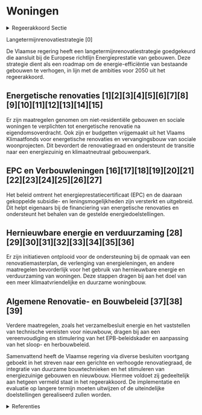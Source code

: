 # Woningen

<details>
        <summary>Regeerakkoord Sectie </summary>
        <p>1.2.1 Woningen De Vlaamse regering zal de lange termijndoel-stelling 2050 voor woningrenovatie van gemid-deld 100 kWh/m2 verfijnen in functie van de gebouwtypologie, op regelmatige basis evalueren en zekerheid garanderen door tussentijdse ijkpunten in te voeren in lijn met het Vlaamse energie- en klimaatplan 2030. Voor nieuwbouw is de performantie van de woningen geregeld via de EPB-regelgeving. We vereenvoudigen het EPB-beleidskader, maken het gebruiksvriendelijker, integreren sneller innova-tieve bouwtechnieken en zorgen dat het zijn sturende werking naar klimaatvriendelijke woningen blijft vervullen. Vanaf 2021 kunnen daarom geen stookolieketels meer geplaatst worden bij nieuwbouw en ingrijpende energeti-sche renovaties en kan een aardgasaansluiting bij nieuwe grote verkavelingen en grote apparte-mentsgebouwen enkel nog voor collectieve verwarming via warmtekrachtkoppeling of in combinatie met een hernieuwbaar energiesys-teem als hoofdverwarming. Daarnaast evalueren we in overleg met de sectoren periodiek of de EPB-eisen nog in overeenstemming zijn met het kostenoptimale niveau. Om de tussentijdse en lange termijndoelstellingen te bereiken, moet echter veel meer ingezet worden op vernieuw-bouw en is een sterk verhoogde renovatiegraad nodig. We treden hiervoor in overleg met de bouw- , financiële en energiesector. Waar nodig geven we aan hen instrumenten om hier een actieve rol in op te nemen. Zo zullen we aan kredietgevers de mogelijkheid geven om in het kader van een kredietaanvraag met onroerende bestemming en/of voor energiebesparende renovaties, het digitale EPC-attest van het betrokken onroerend goed te gebruiken. Nieuwbouw na sloop vervangt oude woningen met slechte energieprestatie en onvoldoende comfort en helpt onze dorps- en stadskernen te verdichten en aantrekkelijker te maken. De Vlaamse regering vraagt aan de federale overheid om het 6% BTW-tarief voor vernieuwbouw na sloop zo snel als mogelijk te hervormen tot een gericht instrument op de gebouwschil in alle Belgische steden en gemeenten. Via vernieuwende ontzorgings- en financieringsi-nitiatieven stimuleren we de verhoging van de renovatiegraad. Ter bevordering van de klantvriendelijkheid en de transparantie worden zoveel mogelijk premies die gericht zijn op energiebespa-ring, kwaliteitsverbetering en aanpassing van de woning in 1 loket gebundeld met het oog op een overkoepelende woningrenova-tiepremie. Door een energieprestatiecertifi-caat met energetische renovatieaanbeve-lingen (EPC) helpen we de eigenaars bij de duurzame en kwaliteitsvolle renovatie van hun woning. Voor het verkrijgen van een substantiële renovatiepremie (min. € 5.000) of energielening (min. € 7.500) dient men te beschikken over een EPC. We stimuleren de integratie van de dienst-verlening van de energiehuizen in een eengemaakt energie- en woonloket op lokaal niveau om het begeleidings- en financieringsaanbod naar de burger te verbeteren. We blijven kwetsbare gezinnen ontzorgen via energiesnoeiers. Het beleid van renteloze energieleningen zetten we voort. We evalueren de effectiviteit van het nood-koopfonds met het oog op eventuele verlenging van de leningsformule. Wanneer er een aardgasnet in de straat ligt, mag vanaf 2021 een bestaande stookolieketel niet meer vervangen worden. De eigenaars worden over alle mogelijke alternatieven geïnformeerd. Om het energieverbruik en de energiefactuur van nieuwe eigenaars te beheersen en tegelijk onze klimaatdoelstelling te realiseren, stimuleren we o.m. door een versoepeling van de voorwaarden voor een energielening dat niet energiezuinige woningen vanaf 2021 uiterlijk vijf jaar na een notariële overdracht in volle eigendom grondig energetisch gerenoveerd worden om een maxi-male EPC-score per gebouwtypologie te bereiken. Huurders hebben ook recht op comfortabele energiezuinige woningen. Huurwoningen dienen daarom te voldoen aan een steeds verbeterende maximale EPC-score die we afstemmen op de ijkpunten en lange termijndoelstelling 2050. We werken samen met de bouwsector een actie-plan uit om het aanbod van vakmensen te verze-keren zodat de kwaliteitsvolle uitvoering van ambitieuze renovatiedoelstellingen kan worden gegarandeerd. </p>
        </details> 

Langetermijnrenovatiestrategie \[0\]

De Vlaamse regering heeft een langetermijnrenovatiestrategie goedgekeurd die aansluit bij de Europese richtlijn Energieprestatie van gebouwen. Deze strategie dient als een roadmap om de energie-efficiëntie van bestaande gebouwen te verhogen, in lijn met de ambities voor 2050 uit het regeerakkoord.

## Energetische renovaties \[1\]\[2\]\[3\]\[4\]\[5\]\[6\]\[7\]\[8\]\[9\]\[10\]\[11\]\[12\]\[13\]\[14\]\[15\]

Er zijn maatregelen genomen om niet-residentiële gebouwen en sociale woningen te verplichten tot energetische renovatie na eigendomsoverdracht. Ook zijn er budgetten vrijgemaakt uit het Vlaams Klimaatfonds voor energetische renovaties en vervangingsbouw van sociale woonprojecten. Dit bevordert de renovatiegraad en ondersteunt de transitie naar een energiezuinig en klimaatneutraal gebouwenpark.

## EPC en Verbouwleningen \[16\]\[17\]\[18\]\[19\]\[20\]\[21\]\[22\]\[23\]\[24\]\[25\]\[26\]\[27\]

Het beleid omtrent het energieprestatiecertificaat (EPC) en de daaraan gekoppelde subsidie- en leningsmogelijkheden zijn versterkt en uitgebreid. Dit helpt eigenaars bij de financiering van energetische renovaties en ondersteunt het behalen van de gestelde energiedoelstellingen.

## Hernieuwbare energie en verduurzaming \[28\]\[29\]\[30\]\[31\]\[32\]\[33\]\[34\]\[35\]\[36\]

Er zijn initiatieven ontplooid voor de ondersteuning bij de opmaak van een renovatiemasterplan, de verlenging van energieleningen, en andere maatregelen bevorderlijk voor het gebruik van hernieuwbare energie en verduurzaming van woningen. Deze stappen dragen bij aan het doel van een meer klimaatvriendelijke en duurzame woningbouw.

## Algemene Renovatie- en Bouwbeleid \[37\]\[38\]\[39\]

Verdere maatregelen, zoals het verzamelbesluit energie en het vaststellen van technische vereisten voor nieuwbouw, dragen bij aan een vereenvoudiging en stimulering van het EPB-beleidskader en aanpassing van het sloop- en herbouwbeleid.

Samenvattend heeft de Vlaamse regering via diverse besluiten voortgang geboekt in het streven naar een gerichte en verhoogde renovatiegraad, de integratie van duurzame bouwtechnieken en het stimuleren van energiezuinige gebouwen en nieuwbouw. Hiermee voldoet zij gedeeltelijk aan hetgeen vermeld staat in het regeerakkoord. De implementatie en evaluatie op langere termijn moeten uitwijzen of de uiteindelijke doelstellingen gerealiseerd zullen worden.

<details>
        <summary> Referenties</summary>
        
**[\[0\]](https://beslissingenvlaamseregering.vlaanderen.be/?search=Vlaamse%20langetermijnrenovatiestrategie%20gebouwen%202050&dateOption=select&startDate=2020-05-29T08%3A00%3A00Z&endDate=2020-05-29T08%3A00%3A00Z)** : **(2020-05-29)** Vlaamse langetermijnrenovatiestrategie gebouwen 2050 

**[\[1\]](https://beslissingenvlaamseregering.vlaanderen.be/?search=Renovatieverplichting%20voor%20niet-residenti%C3%ABle%20gebouwen&dateOption=select&startDate=2021-05-07T08%3A00%3A00Z&endDate=2021-05-07T08%3A00%3A00Z)** : **(2021-05-07)** Renovatieverplichting voor niet-residentiële gebouwen 

**[\[2\]](https://beslissingenvlaamseregering.vlaanderen.be/?search=Renovatieverplichting%20voor%20niet-residenti%C3%ABle%20gebouwen&dateOption=select&startDate=2021-07-09T08%3A00%3A00Z&endDate=2021-07-09T08%3A00%3A00Z)** : **(2021-07-09)** Renovatieverplichting voor niet-residentiële gebouwen 

**[\[3\]](https://beslissingenvlaamseregering.vlaanderen.be/?search=Wijzigingsbesluit%20energieprestatie%20sociale%20huisvesting&dateOption=select&startDate=2020-07-10T08%3A00%3A00Z&endDate=2020-07-10T08%3A00%3A00Z)** : **(2020-07-10)** Wijzigingsbesluit energieprestatie sociale huisvesting 

**[\[4\]](https://beslissingenvlaamseregering.vlaanderen.be/?search=Cofinanciering%20Vlaams%20Klimaatfonds%3A%20energetische%20renovaties%20en%20vervangingsbouw%20van%20sociale%20huurwoningen&dateOption=select&startDate=2022-07-08T08%3A00%3A00Z&endDate=2022-07-08T08%3A00%3A00Z)** : **(2022-07-08)** Cofinanciering Vlaams Klimaatfonds: energetische renovaties en vervangingsbouw van sociale huurwoningen 

**[\[5\]](https://beslissingenvlaamseregering.vlaanderen.be/?search=Cofinanciering%20Vlaams%20Klimaatfonds%20%28VKF%29%3A%20energetische%20renovaties%20en%20vervangingsbouw%20van%20sociale%20huurwoningen&dateOption=select&startDate=2023-12-08T09%3A00%3A00Z&endDate=2023-12-08T09%3A00%3A00Z)** : **(2023-12-08)** Cofinanciering Vlaams Klimaatfonds (VKF): energetische renovaties en vervangingsbouw van sociale huurwoningen 

**[\[6\]](https://beslissingenvlaamseregering.vlaanderen.be/?search=Bijsturing%20intern%20Klimaatplan%20Vlaamse%20Overheid&dateOption=select&startDate=2021-07-16T06%3A00%3A00Z&endDate=2021-07-16T06%3A00%3A00Z)** : **(2021-07-16)** Bijsturing intern Klimaatplan Vlaamse Overheid 

**[\[7\]](https://beslissingenvlaamseregering.vlaanderen.be/?search=Wijziging%20energiebesluit%3A%20ZEV-premie%2C%20energieleningen%2C%20sloop%20en%20heropbouw%20en%20onrendabele%20top&dateOption=select&startDate=2019-10-25T08%3A00%3A00Z&endDate=2019-10-25T08%3A00%3A00Z)** : **(2019-10-25)** Wijziging energiebesluit: ZEV-premie, energieleningen, sloop en heropbouw en onrendabele top 

**[\[8\]](https://beslissingenvlaamseregering.vlaanderen.be/?search=Plan%20Vlaamse%20Veerkracht%3A%20Besteding%20middelen%20Vlaams%20Klimaatfonds%20voor%20energetische%20renovatie%20gebouwen%20publieke%20sector&dateOption=select&startDate=2022-11-10T07%3A00%3A00Z&endDate=2022-11-10T07%3A00%3A00Z)** : **(2022-11-10)** Plan Vlaamse Veerkracht: Besteding middelen Vlaams Klimaatfonds voor energetische renovatie gebouwen publieke sector 

**[\[9\]](https://beslissingenvlaamseregering.vlaanderen.be/?search=Vermindering%20onroerende%20voorheffing&dateOption=select&startDate=2021-05-07T08%3A00%3A00Z&endDate=2021-05-07T08%3A00%3A00Z)** : **(2021-05-07)** Vermindering onroerende voorheffing 

**[\[10\]](https://beslissingenvlaamseregering.vlaanderen.be/?search=Verzamelbesluit%20energie%3A%20wijzigingen%20energiebesluit&dateOption=select&startDate=2020-10-30T09%3A00%3A00Z&endDate=2020-10-30T09%3A00%3A00Z)** : **(2020-10-30)** Verzamelbesluit energie: wijzigingen energiebesluit 

**[\[11\]](https://beslissingenvlaamseregering.vlaanderen.be/?search=Besteding%20middelen%20Vlaams%20Klimaatfonds%20%28VKF%29%20voor%20verderzetting%20onderbouwde%20aanpak%20energiebesparing%20gebouwenpark%20in%20de%20sector%20Welzijn%2C%20Volksgezondheid%20en%20Gezin&dateOption=select&startDate=2021-07-02T08%3A00%3A00Z&endDate=2021-07-02T08%3A00%3A00Z)** : **(2021-07-02)** Besteding middelen Vlaams Klimaatfonds (VKF) voor verderzetting onderbouwde aanpak energiebesparing gebouwenpark in de sector Welzijn, Volksgezondheid en Gezin 

**[\[12\]](https://beslissingenvlaamseregering.vlaanderen.be/?search=Verzamelbesluit%20energie%20%28VZB%20IX%29&dateOption=select&startDate=2023-06-16T08%3A00%3A00Z&endDate=2023-06-16T08%3A00%3A00Z)** : **(2023-06-16)** Verzamelbesluit energie (VZB IX) 

**[\[13\]](https://beslissingenvlaamseregering.vlaanderen.be/?search=Hervorming%20subsidiestelsel%20energetische%20renovatie%20van%20sociale%20huurwoningen&dateOption=select&startDate=2023-07-14T08%3A00%3A00Z&endDate=2023-07-14T08%3A00%3A00Z)** : **(2023-07-14)** Hervorming subsidiestelsel energetische renovatie van sociale huurwoningen 

**[\[14\]](https://beslissingenvlaamseregering.vlaanderen.be/?search=Invoeren%20Vlaams%20regelgevend%20kader%20voor%20flexibiliteit%20op%20het%20laag-%20en%20middenspanningsdistributienet%20en%20het%20invoeren%20van%20een%20kader%20voor%20ondersteunende%20diensten%20en%20flexibiliteit%20voor%20de%20distributienetbeheerder&dateOption=select&startDate=2022-05-20T08%3A00%3A00Z&endDate=2022-05-20T08%3A00%3A00Z)** : **(2022-05-20)** Invoeren Vlaams regelgevend kader voor flexibiliteit op het laag- en middenspanningsdistributienet en het invoeren van een kader voor ondersteunende diensten en flexibiliteit voor de distributienetbeheerder 

**[\[15\]](https://beslissingenvlaamseregering.vlaanderen.be/?search=Wijziging%20Energiedecreet%3A%20maatregelen%20versnelde%20energietransitie%20gebouwen%20naar%20meer%20emissie-%20en%20milieuvriendelijke%20verwarmingstechnieken&dateOption=select&startDate=2022-02-18T09%3A00%3A00Z&endDate=2022-02-18T09%3A00%3A00Z)** : **(2022-02-18)** Wijziging Energiedecreet: maatregelen versnelde energietransitie gebouwen naar meer emissie- en milieuvriendelijke verwarmingstechnieken 

**[\[16\]](https://beslissingenvlaamseregering.vlaanderen.be/?search=Verzamelbesluit%20energie%3A%20wijziging&dateOption=select&startDate=2021-12-10T09%3A00%3A00Z&endDate=2021-12-10T09%3A00%3A00Z)** : **(2021-12-10)** Verzamelbesluit energie: wijziging 

**[\[17\]](https://beslissingenvlaamseregering.vlaanderen.be/?search=Wijzigingsbesluit%20energieprestatie%20sociale%20huisvesting&dateOption=select&startDate=2020-04-30T08%3A00%3A00Z&endDate=2020-04-30T08%3A00%3A00Z)** : **(2020-04-30)** Wijzigingsbesluit energieprestatie sociale huisvesting 

**[\[18\]](https://beslissingenvlaamseregering.vlaanderen.be/?search=Steun%20energetische%20renovatieprojecten%20noodkoopwoningen%20en%20energielening&dateOption=select&startDate=2021-05-21T08%3A00%3A00Z&endDate=2021-05-21T08%3A00%3A00Z)** : **(2021-05-21)** Steun energetische renovatieprojecten noodkoopwoningen en energielening 

**[\[19\]](https://beslissingenvlaamseregering.vlaanderen.be/?search=Steun%20energetische%20renovatieprojecten%20noodkoopwoningen%20en%20energielening&dateOption=select&startDate=2021-07-16T06%3A00%3A00Z&endDate=2021-07-16T06%3A00%3A00Z)** : **(2021-07-16)** Steun energetische renovatieprojecten noodkoopwoningen en energielening 

**[\[20\]](https://beslissingenvlaamseregering.vlaanderen.be/?search=MijnVerbouwLening%3A%20wijziging%20Energiebesluit%20en%20besluit%20Vlaamse%20Codex%20Wonen%202021&dateOption=select&startDate=2022-07-08T08%3A00%3A00Z&endDate=2022-07-08T08%3A00%3A00Z)** : **(2022-07-08)** MijnVerbouwLening: wijziging Energiebesluit en besluit Vlaamse Codex Wonen 2021 

**[\[21\]](https://beslissingenvlaamseregering.vlaanderen.be/?search=MijnVerbouwLening%3A%20wijziging%20Energiebesluit%20en%20besluit%20Vlaamse%20Codex%20Wonen%202021&dateOption=select&startDate=2022-05-18T12%3A15%3A00Z&endDate=2022-05-18T12%3A15%3A00Z)** : **(2022-05-18)** MijnVerbouwLening: wijziging Energiebesluit en besluit Vlaamse Codex Wonen 2021 

**[\[22\]](https://beslissingenvlaamseregering.vlaanderen.be/?search=Wijziging%20energiebesluit%3A%20ZEV-premie%2C%20energieleningen%2C%20sloop%20en%20heropbouw%20en%20berekening%20onrendabele%20top&dateOption=select&startDate=2019-12-20T09%3A00%3A00Z&endDate=2019-12-20T09%3A00%3A00Z)** : **(2019-12-20)** Wijziging energiebesluit: ZEV-premie, energieleningen, sloop en heropbouw en berekening onrendabele top 

**[\[23\]](https://beslissingenvlaamseregering.vlaanderen.be/?search=Online%20platform%20voor%20faciliteren%20tegemoetkomingen%20ter%20bevordering%20van%20rationeel%20energiegebruik%20en%20-beheer%20en%20gebruik%20hernieuwbare%20energiebronnen&dateOption=select&startDate=2023-10-13T08%3A00%3A00Z&endDate=2023-10-13T08%3A00%3A00Z)** : **(2023-10-13)** Online platform voor faciliteren tegemoetkomingen ter bevordering van rationeel energiegebruik en -beheer en gebruik hernieuwbare energiebronnen 

**[\[24\]](https://beslissingenvlaamseregering.vlaanderen.be/?search=Verzamelbesluit%20energie&dateOption=select&startDate=2022-12-02T09%3A00%3A00Z&endDate=2022-12-02T09%3A00%3A00Z)** : **(2022-12-02)** Verzamelbesluit energie 

**[\[25\]](https://beslissingenvlaamseregering.vlaanderen.be/?search=Wijziging%20Besluit%20Vlaamse%20Codex%20Wonen%3A%20tegemoetkomingen%20voor%20verbeteren%20en%20renovatie%20woningen&dateOption=select&startDate=2022-12-23T09%3A00%3A00Z&endDate=2022-12-23T09%3A00%3A00Z)** : **(2022-12-23)** Wijziging Besluit Vlaamse Codex Wonen: tegemoetkomingen voor verbeteren en renovatie woningen 

**[\[26\]](https://beslissingenvlaamseregering.vlaanderen.be/?search=Wijziging%20Besluit%20Vlaamse%20Codex%20Wonen%3A%20tegemoetkomingen%20voor%20verbeteren%20en%20renovatie%20woningen&dateOption=select&startDate=2022-10-07T08%3A00%3A00Z&endDate=2022-10-07T08%3A00%3A00Z)** : **(2022-10-07)** Wijziging Besluit Vlaamse Codex Wonen: tegemoetkomingen voor verbeteren en renovatie woningen 

**[\[27\]](https://beslissingenvlaamseregering.vlaanderen.be/?search=Plan%20Vlaamse%20Veerkracht%3A%20uniek%20loket%20en%20financiering%20energieluik%20woningrenovatiepremie&dateOption=select&startDate=2021-07-09T08%3A00%3A00Z&endDate=2021-07-09T08%3A00%3A00Z)** : **(2021-07-09)** Plan Vlaamse Veerkracht: uniek loket en financiering energieluik woningrenovatiepremie 

**[\[28\]](https://beslissingenvlaamseregering.vlaanderen.be/?search=Verzamelbesluit%20energie%3A%20wijziging&dateOption=select&startDate=2021-10-22T08%3A00%3A00Z&endDate=2021-10-22T08%3A00%3A00Z)** : **(2021-10-22)** Verzamelbesluit energie: wijziging 

**[\[29\]](https://beslissingenvlaamseregering.vlaanderen.be/?search=Overheidsopdracht%20%27De%20ondersteuning%20van%20de%20Vereniging%20van%20Mede-Eigenaars%20van%20appartementsgebouwen%20bij%20de%20opmaak%20van%20een%20renovatiemasterplan%27&dateOption=select&startDate=2022-07-08T08%3A00%3A00Z&endDate=2022-07-08T08%3A00%3A00Z)** : **(2022-07-08)** Overheidsopdracht 'De ondersteuning van de Vereniging van Mede-Eigenaars van appartementsgebouwen bij de opmaak van een renovatiemasterplan' 

**[\[30\]](https://beslissingenvlaamseregering.vlaanderen.be/?search=Aanpak%20besteding%20middelen%20voor%20verderzetting%20onderbouwde%20aanpak%20energiebesparing%20gebouwenpark%20sector%20Welzijn%2C%20Volksgezondheid%20en%20Gezin&dateOption=select&startDate=2023-11-23T16%3A00%3A00Z&endDate=2023-11-23T16%3A00%3A00Z)** : **(2023-11-23)** Aanpak besteding middelen voor verderzetting onderbouwde aanpak energiebesparing gebouwenpark sector Welzijn, Volksgezondheid en Gezin 

**[\[31\]](https://beslissingenvlaamseregering.vlaanderen.be/?search=Oproep%20energetische%20renovatie%20noodkoopwoningen%0A%0A&dateOption=select&startDate=2020-02-14T09%3A00%3A00Z&endDate=2020-02-14T09%3A00%3A00Z)** : **(2020-02-14)** Oproep energetische renovatie noodkoopwoningen

 

**[\[32\]](https://beslissingenvlaamseregering.vlaanderen.be/?search=Wijziging%20Energiedecreet%3A%20maatregelen%20versnelde%20energietransitie%20gebouwen%20naar%20meer%20emissie-%20en%20milieuvriendelijke%20verwarmingstechnieken&dateOption=select&startDate=2021-10-29T09%3A15%3A00Z&endDate=2021-10-29T09%3A15%3A00Z)** : **(2021-10-29)** Wijziging Energiedecreet: maatregelen versnelde energietransitie gebouwen naar meer emissie- en milieuvriendelijke verwarmingstechnieken 

**[\[33\]](https://beslissingenvlaamseregering.vlaanderen.be/?search=Wijziging%20Energiedecreet%3A%20maatregelen%20versnelde%20energietransitie%20gebouwen%20naar%20meer%20emissie-%20en%20milieuvriendelijke%20verwarmingstechnieken&dateOption=select&startDate=2021-12-10T09%3A00%3A00Z&endDate=2021-12-10T09%3A00%3A00Z)** : **(2021-12-10)** Wijziging Energiedecreet: maatregelen versnelde energietransitie gebouwen naar meer emissie- en milieuvriendelijke verwarmingstechnieken 

**[\[34\]](https://beslissingenvlaamseregering.vlaanderen.be/?search=Plan%20Vlaamse%20Veerkracht%3A%20Vlaamse%20Energiebedrijf%20%28VEB%29%20energie-effici%C3%ABntie%20Vlaamse%20overheid&dateOption=select&startDate=2021-07-16T06%3A00%3A00Z&endDate=2021-07-16T06%3A00%3A00Z)** : **(2021-07-16)** Plan Vlaamse Veerkracht: Vlaamse Energiebedrijf (VEB) energie-efficiëntie Vlaamse overheid 

**[\[35\]](https://beslissingenvlaamseregering.vlaanderen.be/?search=Wijziging%20energiebesluit%3A%20uitvoering%20bepalingen%20gewijzigde%20Energiedecreet&dateOption=select&startDate=2020-12-18T09%3A00%3A00Z&endDate=2020-12-18T09%3A00%3A00Z)** : **(2020-12-18)** Wijziging energiebesluit: uitvoering bepalingen gewijzigde Energiedecreet 

**[\[36\]](https://beslissingenvlaamseregering.vlaanderen.be/?search=Verzamelbesluit%20energie&dateOption=select&startDate=2022-10-21T08%3A00%3A00Z&endDate=2022-10-21T08%3A00%3A00Z)** : **(2022-10-21)** Verzamelbesluit energie 

**[\[37\]](https://beslissingenvlaamseregering.vlaanderen.be/?search=Verzamelbesluit%20energie&dateOption=select&startDate=2021-07-16T06%3A00%3A00Z&endDate=2021-07-16T06%3A00%3A00Z)** : **(2021-07-16)** Verzamelbesluit energie 

**[\[38\]](https://beslissingenvlaamseregering.vlaanderen.be/?search=Vermindering%20onroerende%20voorheffing%20%20voor%20nieuwbouw%20en%20ingrijpende%20energetische%20renovatie%20en%20toepassingsvoorwaarden%20verlaagd%20tarief%20voor%20aankoop%20van%20een%20enige%20eigen%20woning%20&dateOption=select&startDate=2021-07-02T08%3A00%3A00Z&endDate=2021-07-02T08%3A00%3A00Z)** : **(2021-07-02)** Vermindering onroerende voorheffing  voor nieuwbouw en ingrijpende energetische renovatie en toepassingsvoorwaarden verlaagd tarief voor aankoop van een enige eigen woning  

**[\[39\]](https://beslissingenvlaamseregering.vlaanderen.be/?search=Vermindering%20onroerende%20voorheffing%20voor%20nieuwbouw%20en%20toepassingsvoorwaarden%20verlaagd%20tarief%20voor%20aankoop%20van%20enige%20eigen%20woning%20met%20verbintenis%20tot%20ingrijpende%20energetische%20renovatie%20of%20tot%20sloop%20en%20herbouw%20&dateOption=select&startDate=2021-11-19T09%3A00%3A00Z&endDate=2021-11-19T09%3A00%3A00Z)** : **(2021-11-19)** Vermindering onroerende voorheffing voor nieuwbouw en toepassingsvoorwaarden verlaagd tarief voor aankoop van enige eigen woning met verbintenis tot ingrijpende energetische renovatie of tot sloop en herbouw  
        </details> 

